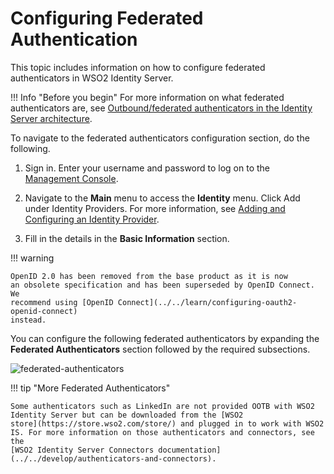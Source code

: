 # Configuring Federated Authentication

This topic includes information on how to configure federated
authenticators in WSO2 Identity Server.

!!! Info "Before you begin"
	For more information on what federated authenticators are, see [Outbound/federated authenticators in the Identity Server architecture](../../get-started/architecture#outbound/federated-authenticators).

To navigate to the federated authenticators configuration section, do the following.

1. Sign in. Enter your username and password to log on to the [Management Console](../../setup/getting-started-with-the-management-console). 

2. Navigate to the **Main** menu to access the **Identity** menu. Click Add under Identity Providers. 
For more information, see [Adding and Configuring an Identity Provider](../../learn/adding-and-configuring-an-identity-provider).  

3. Fill in the details in the **Basic Information** section. 

!!! warning
    
    OpenID 2.0 has been removed from the base product as it is now
    an obsolete specification and has been superseded by OpenID Connect. We
    recommend using [OpenID Connect](../../learn/configuring-oauth2-openid-connect)
    instead.
    

You can configure the following federated authenticators by expanding
the **Federated Authenticators** section followed by the required
subsections.

![federated-authenticators](../../assets/img/tutorials/federated-authenticators.png)


!!! tip "More Federated Authenticators"
    
    Some authenticators such as LinkedIn are not provided OOTB with WSO2
    Identity Server but can be downloaded from the [WSO2
    store](https://store.wso2.com/store/) and plugged in to work with WSO2
    IS. For more information on those authenticators and connectors, see the
    [WSO2 Identity Server Connectors documentation](../../develop/authenticators-and-connectors).
    
